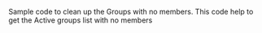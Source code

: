 Sample code to clean up the Groups with no members.
This code help to get the Active groups list  with no members
